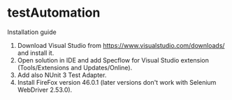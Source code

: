 # testAutomation

Installation guide

1. Download Visual Studio from https://www.visualstudio.com/downloads/ and install it.
2. Open solution in IDE and add Specflow for Visual Studio extension (Tools/Extensions and Updates/Online).
3. Add also NUnit 3 Test Adapter.
4. Install FireFox version 46.0.1 (later versions don't work with Selenium WebDriver 2.53.0).
